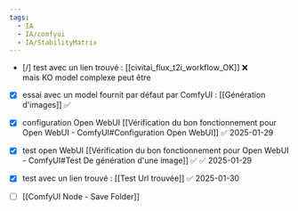 ```yaml
---
tags:
  - IA
  - IA/comfyui
  - IA/StabilityMatrix
---
```



- [/] test avec un lien trouvé :  [[civitai_flux_t2i_workflow_OK]]   ❌  
mais KO model complexe peut être  

- [x] essai avec un model fournit par défaut par ComfyUI : [[Génération d'images]] ✅
- [x] configuration Open WebUI [[Vérification du bon fonctionnement pour Open WebUI - ComfyUI#Configuration Open WebUI]] ✅ 2025-01-29
- [x] test open WebUI [[Vérification du bon fonctionnement pour Open WebUI - ComfyUI#Test De génération d'une image]] ✅ ✅ 2025-01-29

- [x] test avec un lien trouvé : [[Test Url trouvée]] ✅ 2025-01-30
- [ ] [[ComfyUI Node - Save Folder]]
